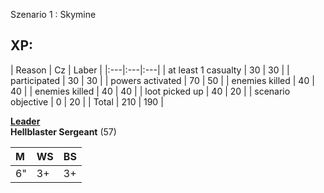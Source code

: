 Szenario 1 : Skymine

<h2>XP: </h2>
| Reason | Cz      | Laber |
|:---|:---|:---|
| at least 1 casualty | 30      | 30       |
| participated | 30   | 30        |
| powers activated | 70   | 50        |
| enemies killed | 40   | 40        |
| enemies killed | 40   | 40        |
| loot picked up | 40   | 20        |
| scenario objective | 0   | 20        |
| Total | 210   | 190        |


<ins>**Leader**</ins>  
**Hellblaster Sergeant** (57)  

|M|WS|BS|
|:---|:---|:---|
|6"|3+|3+|
